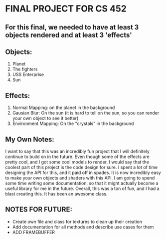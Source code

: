 # FINAL PROJECT FOR CS 452

## For this final, we needed to have at least 3 objects rendered and at least 3 'effects'
## Objects:
1. Planet
2. The fighters
3. USS Enterprise
4. Sun

## Effects:
1. Normal Mapping: on the planet in the background
2. Gausian Blur: On the sun (it is hard to tell on the sun, so you can render your own object to see it better)
3. Environment Mapping: On the "crystals" in the background

## My Own Notes:
I want to say that this was an incredibly fun project that I will definitely continue to build on in the future.
Even though some of the effects are pretty cool, and I got some cool models to render, I would say that the coolest part of this project is the code design for sure.
I spent a lot of time designing the API for this, and it paid off in spades. It is now incredibly easy to make your own objects and shaders with this API.
I am going to spend some time writing some documentation, so that it might actually become a useful library for me in the future.
Overall, this was a ton of fun, and I had a blast creating this.
It has been an awesome class.

## NOTES FOR FUTURE:
* Create own file and class for textures to clean up their creation
* Add documentation for all methods and describe use cases for them
* ADD FRAMEBUFFER